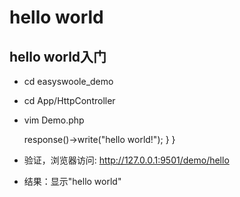 # hello world

hello world入门
----
* cd easyswoole_demo
* cd App/HttpController
* vim Demo.php
        

    <?php
    /**
     * Demo.php
     * Created by PhpStorm.
     * User: yanxiaowei
     * Date: 2018/5/30
     * Time: 11:25
     */
    namespace App\HttpController;
    
    use EasySwoole\Core\Http\AbstractInterface\Controller;
    
    class Demo extends Controller {
    
        public function index() {
    
        }
    
        public function hello() {
            $this->response()->write("hello world!");
        }
    }
* 验证，浏览器访问: http://127.0.0.1:9501/demo/hello
* 结果：显示"hello world"